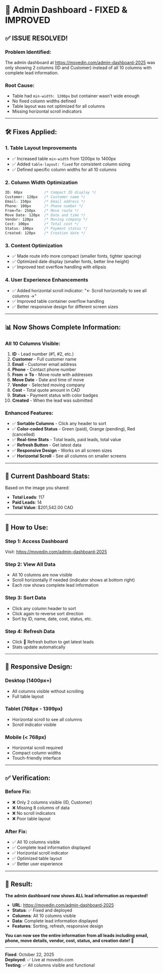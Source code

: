 # 🔧 Admin Dashboard - FIXED & IMPROVED

## ✅ **ISSUE RESOLVED!**

### **Problem Identified:**
The admin dashboard at https://movedin.com/admin-dashboard-2025 was only showing 2 columns (ID and Customer) instead of all 10 columns with complete lead information.

### **Root Cause:**
- Table had `min-width: 1200px` but container wasn't wide enough
- No fixed column widths defined
- Table layout was not optimized for all columns
- Missing horizontal scroll indicators

---

## 🛠️ **Fixes Applied:**

### **1. Table Layout Improvements**
- ✅ Increased table `min-width` from 1200px to 1400px
- ✅ Added `table-layout: fixed` for consistent column sizing
- ✅ Defined specific column widths for all 10 columns

### **2. Column Width Optimization**
```css
ID: 60px          /* Compact ID display */
Customer: 120px   /* Customer name */
Email: 150px      /* Email address */
Phone: 100px      /* Phone number */
From→To: 250px    /* Move route */
Move Date: 120px  /* Date and time */
Vendor: 120px     /* Moving company */
Cost: 100px       /* Total cost */
Status: 100px     /* Payment status */
Created: 120px    /* Creation date */
```

### **3. Content Optimization**
- ✅ Made route info more compact (smaller fonts, tighter spacing)
- ✅ Optimized date display (smaller fonts, better line height)
- ✅ Improved text overflow handling with ellipsis

### **4. User Experience Enhancements**
- ✅ Added horizontal scroll indicator: "← Scroll horizontally to see all columns →"
- ✅ Improved table container overflow handling
- ✅ Better responsive design for different screen sizes

---

## 📊 **Now Shows Complete Information:**

### **All 10 Columns Visible:**
1. **ID** - Lead number (#1, #2, etc.)
2. **Customer** - Full customer name
3. **Email** - Customer email address
4. **Phone** - Contact phone number
5. **From → To** - Move route with addresses
6. **Move Date** - Date and time of move
7. **Vendor** - Selected moving company
8. **Cost** - Total quote amount in CAD
9. **Status** - Payment status with color badges
10. **Created** - When the lead was submitted

### **Enhanced Features:**
- ✅ **Sortable Columns** - Click any header to sort
- ✅ **Color-coded Status** - Green (paid), Orange (pending), Red (cancelled)
- ✅ **Real-time Stats** - Total leads, paid leads, total value
- ✅ **Refresh Button** - Get latest data
- ✅ **Responsive Design** - Works on all screen sizes
- ✅ **Horizontal Scroll** - See all columns on smaller screens

---

## 🎯 **Current Dashboard Stats:**
Based on the image you shared:
- **Total Leads**: 117
- **Paid Leads**: 14
- **Total Value**: $201,542.00 CAD

---

## 🚀 **How to Use:**

### **Step 1: Access Dashboard**
Visit: https://movedin.com/admin-dashboard-2025

### **Step 2: View All Data**
- All 10 columns are now visible
- Scroll horizontally if needed (indicator shows at bottom right)
- Each row shows complete lead information

### **Step 3: Sort Data**
- Click any column header to sort
- Click again to reverse sort direction
- Sort by ID, name, date, cost, status, etc.

### **Step 4: Refresh Data**
- Click 🔄 Refresh button to get latest leads
- Stats update automatically

---

## 📱 **Responsive Design:**

### **Desktop (1400px+)**
- All columns visible without scrolling
- Full table layout

### **Tablet (768px - 1399px)**
- Horizontal scroll to see all columns
- Scroll indicator visible

### **Mobile (< 768px)**
- Horizontal scroll required
- Compact column widths
- Touch-friendly interface

---

## ✅ **Verification:**

### **Before Fix:**
- ❌ Only 2 columns visible (ID, Customer)
- ❌ Missing 8 columns of data
- ❌ No scroll indicators
- ❌ Poor table layout

### **After Fix:**
- ✅ All 10 columns visible
- ✅ Complete lead information displayed
- ✅ Horizontal scroll indicator
- ✅ Optimized table layout
- ✅ Better user experience

---

## 🎉 **Result:**

**The admin dashboard now shows ALL lead information as requested!**

- **URL**: https://movedin.com/admin-dashboard-2025
- **Status**: ✅ Fixed and deployed
- **Columns**: All 10 columns visible
- **Data**: Complete lead information displayed
- **Features**: Sorting, refresh, responsive design

**You can now see the entire information from all leads including email, phone, move details, vendor, cost, status, and creation date!** 🚀

---

**Fixed**: October 22, 2025  
**Deployed**: ✅ Live at movedin.com  
**Testing**: ✅ All columns visible and functional
